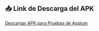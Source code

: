 ## 📥 Link de Descarga del APK  
[Descargar APK para Pruebas de Appium](https://1drv.ms/u/c/65772238be38fd43/EQKHTEolPWpEmLltl_TzaF4B6S4acnuqJg8ds8dMqGDwnA?e=YNUdSi)  
